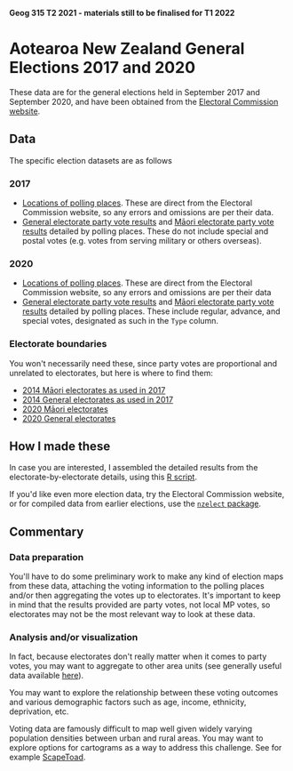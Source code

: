 **Geog 315 T2 2021 - materials still to be finalised for T1 2022**

# Aotearoa New Zealand General Elections 2017 and 2020
These data are for the general elections held in September 2017 and September 2020, and have been obtained from the [Electoral Commission website](https://www.electionresults.govt.nz).

## Data
The specific election datasets are as follows

### 2017
+ [Locations of polling places](voting-places-2017.gpkg?raw=true). These are direct from the Electoral Commission website, so any errors and omissions are per their data.
+ [General electorate party vote results](non-maori-electorate-detailed-party-results-2017.csv?raw=true) and [Māori electorate party vote results](maori-electorate-detailed-party-results-2017.csv?raw=true) detailed by polling places. These do not include special and postal votes (e.g. votes from serving military or others overseas).

### 2020
+ [Locations of polling places](voting-places-2020.gpkg?raw=true). These are direct from the Electoral Commission website, so any errors and omissions are per their data
+ [General electorate party vote results](non-maori-electorate-detailed-party-results-2020.csv?raw=true) and [Māori electorate party vote results](maori-electorate-detailed-party-results-2020.csv?raw=true) detailed by polling places. These include regular, advance, and special votes, designated as such in the `Type` column.

### Electorate boundaries
You won't necessarily need these, since party votes are proportional and unrelated to electorates, but here is where to find them:
+ [2014 Māori electorates as used in 2017](https://datafinder.stats.govt.nz/layer/104063-maori-electoral-district-2014/)
+ [2014 General electorates as used in 2017](https://datafinder.stats.govt.nz/layer/104062-general-electoral-district-2014/)
+ [2020 Māori electorates](https://datafinder.stats.govt.nz/layer/104579-maori-electorates-2020/)
+ [2020 General electorates](https://datafinder.stats.govt.nz/layer/104580-general-electorates-2020/)

## How I made these
In case you are interested, I assembled the detailed results from the electorate-by-electorate details, using this [R script](pull-elections-data.R?raw=true).

If you'd like even more election data, try the Electoral Commission website, or for compiled data from earlier elections, use the [`nzelect` package](https://cran.r-project.org/web/packages/nzelect/vignettes/README.html).

## Commentary
### Data preparation
You'll have to do some preliminary work to make any kind of election maps from these data, attaching the voting information to the polling places and/or then aggregating the votes up to electorates. It's important to keep in mind that the results provided are party votes, not local MP votes, so electorates may not be the most relevant way to look at these data.

### Analysis and/or visualization
In fact, because electorates don't really matter when it comes to party votes, you may want to aggregate to other area units (see generally useful data available [here](../aotearoa-new-zealand-census-data.md)).

You may want to explore the relationship between these voting outcomes and various demographic factors such as age, income, ethnicity, deprivation, etc.

Voting data are famously difficult to map well given widely varying population densities between urban and rural areas. You may want to explore options for cartograms as a way to address this challenge. See for example [ScapeToad](http://scapetoad.choros.place/).
